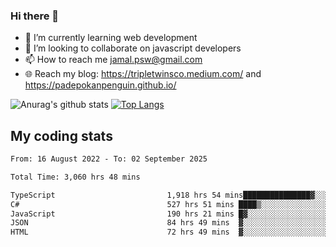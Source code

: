 ### Hi there 👋

<!--
**padepokanpenguin/padepokanpenguin** is a ✨ _special_ ✨ repository because its `README.md` (this file) appears on your GitHub profile.
-->

- 🌱 I’m currently learning  web development
- 👯 I’m looking to collaborate on javascript developers
- 📫 How to reach me jamal.psw@gmail.com
- 🌐 Reach my blog:
   https://tripletwinsco.medium.com/ and
   https://padepokanpenguin.github.io/

![Anurag's github stats](https://github-readme-stats.vercel.app/api?username=padepokanpenguin&count_private=true&disable_animations=false&show_icons=true&theme=default)
[![Top Langs](https://github-readme-stats.vercel.app/api/top-langs/?username=padepokanpenguin&theme=default&layout=compact)](https://github.com/padepokanpenguin)

## My coding stats

<!--START_SECTION:waka-->

```txt
From: 16 August 2022 - To: 02 September 2025

Total Time: 3,060 hrs 48 mins

TypeScript                         1,918 hrs 54 mins███████████████▓░░░░░░░░░   62.69 %
C#                                 527 hrs 51 mins ████▒░░░░░░░░░░░░░░░░░░░░   17.25 %
JavaScript                         190 hrs 21 mins █▓░░░░░░░░░░░░░░░░░░░░░░░   06.22 %
JSON                               84 hrs 49 mins  ▓░░░░░░░░░░░░░░░░░░░░░░░░   02.77 %
HTML                               72 hrs 49 mins  ▓░░░░░░░░░░░░░░░░░░░░░░░░   02.38 %
```

<!--END_SECTION:waka-->


